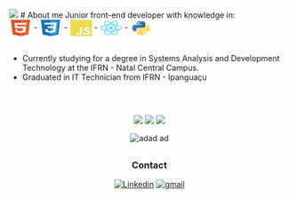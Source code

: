 <img src="https://github.com/user-attachments/assets/27ff458b-99bc-4372-bc3a-f7e008f69d1b">
# About me
Junior front-end developer with knowledge in:

<div style="display: inline_block">
  <img align="center" alt="HTML" height="30" width="40" src="https://raw.githubusercontent.com/devicons/devicon/master/icons/html5/html5-original.svg"> -
  <img align="center" alt="CSS" height="30" width="40" src="https://raw.githubusercontent.com/devicons/devicon/master/icons/css3/css3-original.svg"> - 
  <img align="center" alt="Js" height="30" width="40" src="https://raw.githubusercontent.com/devicons/devicon/master/icons/javascript/javascript-plain.svg"> -
  <img align="center" alt="React" height="30" width="40" src="https://raw.githubusercontent.com/devicons/devicon/master/icons/react/react-original.svg"> -
  <img align="center" alt="Python" height="30" width="40" src="https://raw.githubusercontent.com/devicons/devicon/master/icons/python/python-original.svg">
</div><br>

- Currently studying for a degree in Systems Analysis and Development Technology at the IFRN - Natal Central Campus.
- Graduated in IT Technician from IFRN - Ipanguaçu

##
<br>

<div align="center">

![](http://github-profile-summary-cards.vercel.app/api/cards/profile-details?username=marioluizguimaraes&theme=dark)
![](http://github-profile-summary-cards.vercel.app/api/cards/stats?username=marioluizguimaraes&theme=dark)
![](http://github-profile-summary-cards.vercel.app/api/cards/repos-per-language?username=marioluizguimaraes&theme=dark)

![adad ad](https://ssr-contributions-svg.vercel.app/_/marioluizguimaraes?chart=3dbar&gap=0.6&scale=2&flatten=2&animation=wave&animation_duration=1&animation_delay=0.05&animation_amplitude=20&animation_frequency=0.5&animation_wave_center=10_0&format=svg&weeks=30&theme=green)

##
### Contact
[![Linkedin](https://img.shields.io/badge/LinkedIn-0077B5?style=for-the-badge&logo=linkedin&logoColor=white)](https://www.linkedin.com/in/mariolz/) [![gmail](https://img.shields.io/badge/Gmail-D14836?style=for-the-badge&logo=gmail&logoColor=white)](mailto:mariolsg.oficial@gmail.com)
</div>




<br>

